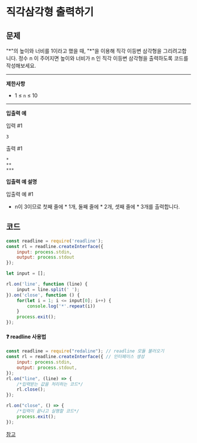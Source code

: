 # 직각삼각형 출력하기

## **문제**

"\*"의 높이와 너비를 1이라고 했을 때, "\*"을 이용해 직각 이등변 삼각형을 그리려고합니다. 정수 n 이 주어지면 높이와 너비가 n 인 직각 이등변 삼각형을 출력하도록 코드를 작성해보세요.

***

**제한사항**

* 1 ≤ `n` ≤ 10

***

**입출력 예**

입력 #1

```
3
```

출력 #1

```
*
**
***
```

**입출력 예 설명**

입출력 예 #1

* n이 3이므로 첫째 줄에 \* 1개, 둘째 줄에 \* 2개, 셋째 줄에 \* 3개를 출력합니다.



## 코드

```javascript
const readline = require('readline');
const rl = readline.createInterface({
    input: process.stdin,
    output: process.stdout
});

let input = [];

rl.on('line', function (line) {
    input = line.split(' ');
}).on('close', function () {
    for(let i = 1; i <= input[0]; i++) {
        console.log('*'.repeat(i))
    }
    process.exit();
});
```

#### ❓ readline 사용법

```javascript
const readline = require("redaline"); // readline 모듈 불러오기
const rl = readline.createInterface({ // 인터페이스 생성
	input: process.stdin,
	output: process.stdout,
});
rl.on("line", (line) => {
	/*입력받는 값을 처리하는 코드*/
	rl.close();
});

rl.on("close", () => {
	/*입력이 끝나고 실행할 코드*/
	process.exit();
});

```

[참고](https://velog.io/@leenzy/readline-%EB%AA%A8%EB%93%88-%EC%82%AC%EC%9A%A9%ED%95%98%EA%B8%B0)
